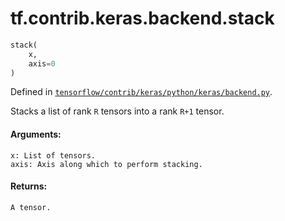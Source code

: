 <div itemscope itemtype="http://developers.google.com/ReferenceObject">
<meta itemprop="name" content="tf.contrib.keras.backend.stack" />
</div>

# tf.contrib.keras.backend.stack

``` python
stack(
    x,
    axis=0
)
```



Defined in [`tensorflow/contrib/keras/python/keras/backend.py`](https://www.tensorflow.org/code/tensorflow/contrib/keras/python/keras/backend.py).

Stacks a list of rank `R` tensors into a rank `R+1` tensor.

#### Arguments:

    x: List of tensors.
    axis: Axis along which to perform stacking.


#### Returns:

    A tensor.
